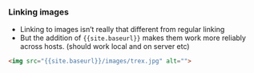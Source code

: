 ### Linking images
- Linking to images isn’t really that different from regular linking
- But the addition of `{{site.baseurl}}` makes them work more reliably across hosts. (should work local and on server etc)

```html
<img src="{{site.baseurl}}/images/trex.jpg" alt="">
```
